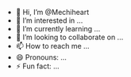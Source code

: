 - 👋 Hi, I’m @Mechiheart
- 👀 I’m interested in ...
- 🌱 I’m currently learning ...
- 💞️ I’m looking to collaborate on ...
- 📫 How to reach me ...
- 😄 Pronouns: ...
- ⚡ Fun fact: ...

<!---
Mechiheart/Mechiheart is a ✨ special ✨ repository because its `README.md` (this file) appears on your GitHub profile.
You can click the Preview link to take a look at your changes.
--->
